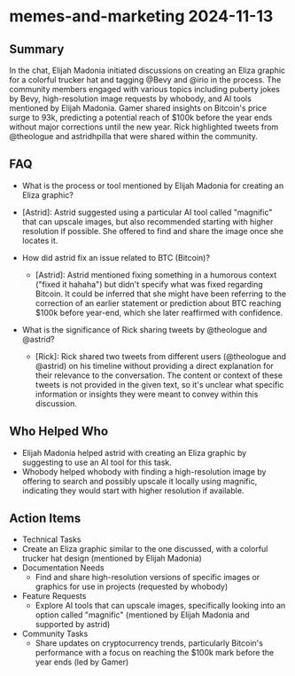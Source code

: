 # memes-and-marketing 2024-11-13

## Summary

In the chat, Elijah Madonia initiated discussions on creating an Eliza graphic for a colorful trucker hat and tagging
@Bevy and @irio in the process. The community members engaged with various topics including puberty jokes by Bevy,
high-resolution image requests by whobody, and AI tools mentioned by Elijah Madonia. Gamer shared insights on Bitcoin's
price surge to 93k, predicting a potential reach of $100k before the year ends without major corrections until the new
year. Rick highlighted tweets from @theologue and astridhpilla that were shared within the community.

## FAQ

- What is the process or tool mentioned by Elijah Madonia for creating an Eliza graphic?
- [Astrid]: Astrid suggested using a particular AI tool called "magnific" that can upscale images, but also recommended
  starting with higher resolution if possible. She offered to find and share the image once she locates it.

- How did astrid fix an issue related to BTC (Bitcoin)?

    - [Astrid]: Astrid mentioned fixing something in a humorous context ("fixed it hahaha") but didn't specify what was
      fixed regarding Bitcoin. It could be inferred that she might have been referring to the correction of an earlier
      statement or prediction about BTC reaching $100k before year-end, which she later reaffirmed with confidence.

- What is the significance of Rick sharing tweets by @theologue and @astrid?
    - [Rick]: Rick shared two tweets from different users (@theologue and @astrid) on his timeline without providing a
      direct explanation for their relevance to the conversation. The content or context of these tweets is not provided
      in the given text, so it's unclear what specific information or insights they were meant to convey within this
      discussion.

## Who Helped Who

- Elijah Madonia helped astrid with creating an Eliza graphic by suggesting to use an AI tool for this task.
- Whobody helped whobody with finding a high-resolution image by offering to search and possibly upscale it locally using magnific, indicating they would start with higher resolution if available.

## Action Items

- Technical Tasks
- Create an Eliza graphic similar to the one discussed, with a colorful trucker hat design (mentioned by Elijah Madonia)
- Documentation Needs
    - Find and share high-resolution versions of specific images or graphics for use in projects (requested by whobody)
- Feature Requests
    - Explore AI tools that can upscale images, specifically looking into an option called "magnific" (mentioned by
      Elijah Madonia and supported by astrid)
- Community Tasks
    - Share updates on cryptocurrency trends, particularly Bitcoin's performance with a focus on reaching the $100k mark
      before the year ends (led by Gamer)
